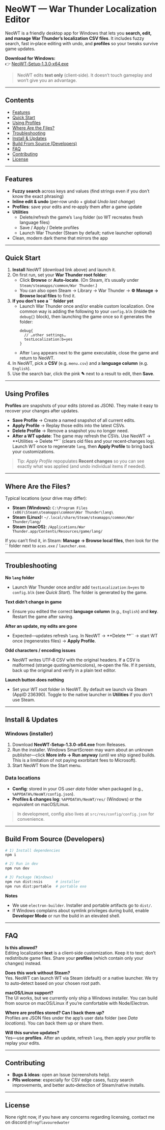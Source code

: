 # NeoWT — War Thunder Localization Editor

NeoWT is a friendly desktop app for Windows that lets you **search, edit, and manage War Thunder’s localization CSV files**. It includes fuzzy search, fast in‑place editing with undo, and **profiles** so your tweaks survive game updates.

**Download for Windows:**\
👉 [NeoWT‑Setup‑1.3.0‑x64.exe](https://github.com/FrogFlavouredWater/NeoWT-Language_Editor/releases/download/Release/NeoWT-Setup-1.3.0-x64.exe)

> NeoWT edits **text only** (client‑side). It doesn’t touch gameplay and won’t give you an advantage.

---

## Contents

- [Features](#features)
- [Quick Start](#quick-start)
- [Using Profiles](#using-profiles)
- [Where Are the Files?](#where-are-the-files)
- [Troubleshooting](#troubleshooting)
- [Install & Updates](#install--updates)
- [Build From Source (Developers)](#build-from-source-developers)
- [FAQ](#faq)
- [Contributing](#contributing)
- [License](#license)

---

## Features

- **Fuzzy search** across keys and values (find strings even if you don’t know the exact phrasing)
- **Inline edit & undo** (per‑row undo + global *Undo last change*)
- **Profiles**: save your edits and re‑apply them after a game update
- **Utilities**
  - Delete/refresh the game’s `lang` folder (so WT recreates fresh language files)
  - Save / Apply / Delete profiles
  - Launch War Thunder (Steam by default; native launcher optional)
- Clean, modern dark theme that mirrors the app

---

## Quick Start

1. **Install** NeoWT (download link above) and launch it.
2. On first run, set your **War Thunder root folder**:
   - Click **Browse** or **Auto‑locate**. (On Steam, it’s usually under `Steam/steamapps/common/War Thunder`.)
   - You can also open Steam → Library → War Thunder → **⚙️ Manage → Browse local files** to find it.
3. **If you don’t see a **``** folder yet**
   - Launch War Thunder once and/or enable custom localization. One common way is adding the following to your `config.blk` (inside the `debug{}` block), then launching the game once so it generates the folder:
     ```blk
     debug{
       // …other settings…
       testLocalization:b=yes
     }
     ```
   - After `lang` appears next to the game executable, close the game and return to NeoWT.
4. In NeoWT, pick a **CSV** (e.g. `menu.csv`) and a **language column** (e.g. `English`).
5. Use the search bar, click the pink **✎** next to a result to edit, then **Save**.

---

## Using Profiles

**Profiles** are snapshots of your edits (stored as JSON). They make it easy to recover your changes after updates.

- **Save Profile** → Create a named snapshot of all current edits.
- **Apply Profile** → Replay those edits into the latest CSVs.
- **Delete Profile** → Remove a snapshot you no longer need.
- **After a WT update**: The game may refresh the CSVs. Use NeoWT → **Utilities → Delete **`` (clears old files and your recent‑changes log). Launch WT once to regenerate `lang`, then **Apply Profile** to bring back your customizations.

> Tip: *Apply Profile* repopulates **Recent changes** so you can see exactly what was applied (and undo individual items if needed).

---

## Where Are the Files?

Typical locations (your drive may differ):

- **Steam (Windows):** `C:\Program Files (x86)\Steam\steamapps\common\War Thunder\lang\`
- **Steam (Linux):** `~/.local/share/Steam/steamapps/common/War Thunder/lang/`
- **Steam (macOS):** `/Applications/War Thunder.app/Contents/Resources/game/lang/`

If you can’t find it, in Steam: **Manage → Browse local files**, then look for the `` folder next to `aces.exe` / `launcher.exe`.

---

## Troubleshooting

**No **`lang`** folder**

- Launch War Thunder once and/or add `testLocalization:b=yes` to `config.blk` (see *Quick Start*). The folder is generated by the game.

**Text didn’t change in game**

- Ensure you edited the correct **language column** (e.g., `English`) and **key**. Restart the game after saving.

**After an update, my edits are gone**

- Expected—updates refresh `lang`. In NeoWT → **Delete **`` → start WT once (regenerates files) → **Apply Profile**.

**Odd characters / encoding issues**

- NeoWT writes UTF‑8 CSV with the original headers. If a CSV is malformed (strange quoting/semicolons), re‑open the file. If it persists, back up the original and verify in a plain text editor.

**Launch button does nothing**

- Set your WT root folder in NeoWT. By default we launch via Steam (AppID 236390). Toggle to the native launcher in **Utilities** if you don’t use Steam.

---

## Install & Updates

### Windows (installer)

1. Download **NeoWT‑Setup‑1.3.0‑x64.exe** from Releases.
2. Run the installer. Windows SmartScreen may warn about an unknown publisher—click **More info → Run anyway** (until we ship signed builds. This is a limitation of not paying exorbitant fees to Microsoft).
3. Start NeoWT from the Start menu.

### Data locations

- **Config**: stored in your OS *user data* folder when packaged (e.g., `%APPDATA%/NeoWT/config.json`).
- **Profiles & changes log**: `%APPDATA%/NeoWT/res/` (Windows) or the equivalent on macOS/Linux.

> In development, config also lives at `src/res/config/config.json` for convenience.

---

## Build From Source (Developers)

```bash
# 1) Install dependencies
npm i

# 2) Run in dev
npm run dev

# 3) Package (Windows)
npm run dist:nsis      # installer
npm run dist:portable  # portable exe
```

**Notes**

- We use `electron-builder`. Installer and portable artifacts go to `dist/`.
- If Windows complains about symlink privileges during build, enable **Developer Mode** or run the build in an elevated shell.

---

## FAQ

**Is this allowed?**\
Editing localization **text** is a client‑side customization. Keep it to text; don’t redistribute game files. Share your **profiles** (which contain only your changes) instead.

**Does this work without Steam?**\
Yes. NeoWT can launch WT via Steam (default) or a native launcher. We try to auto‑detect based on your chosen root path.

**macOS/Linux support?**\
The UI works, but we currently only ship a Windows installer. You can build from source on macOS/Linux if you’re comfortable with Node/Electron.

**Where are profiles stored? Can I back them up?**\
Profiles are JSON files under the app’s user data folder (see *Data locations*). You can back them up or share them.

**Will this survive updates?**\
Yes—use **profiles**. After an update, refresh `lang`, then apply your profile to replay your edits.

---

## Contributing

- **Bugs & ideas**: open an Issue (screenshots help).
- **PRs welcome**: especially for CSV edge cases, fuzzy search improvements, and better auto‑detection of Steam/native installs.

---

## License

None right now, if you have any concerns regarding licensing, contact me on discord `@frogflavouredwater`

